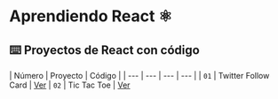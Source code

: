 # Aprendiendo React ⚛️

## ⌨️ Proyectos de React con código

| Número | Proyecto | Código |
| --- | --- | --- | --- |
| `01` | Twitter Follow Card | [Ver](projects/01-twitter-follow-card) 
| `02` | Tic Tac Toe | [Ver](projects/02-tic-tac-toe) 
